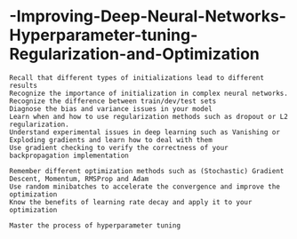 # -Improving-Deep-Neural-Networks-Hyperparameter-tuning-Regularization-and-Optimization

    Recall that different types of initializations lead to different results
    Recognize the importance of initialization in complex neural networks.
    Recognize the difference between train/dev/test sets
    Diagnose the bias and variance issues in your model
    Learn when and how to use regularization methods such as dropout or L2 regularization.
    Understand experimental issues in deep learning such as Vanishing or Exploding gradients and learn how to deal with them
    Use gradient checking to verify the correctness of your backpropagation implementation
    
    Remember different optimization methods such as (Stochastic) Gradient Descent, Momentum, RMSProp and Adam
    Use random minibatches to accelerate the convergence and improve the optimization
    Know the benefits of learning rate decay and apply it to your optimization
    
    Master the process of hyperparameter tuning

